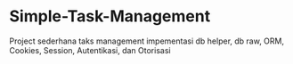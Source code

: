 # Simple-Task-Management
Project sederhana taks management impementasi db helper, db raw, ORM, Cookies, Session, Autentikasi, dan Otorisasi
